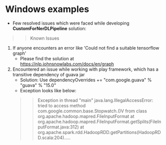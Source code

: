 # Windows examples

* Few resolved issues which were faced while developing **CustomForNerDLPipeline** solution:
>> Known Issues
1. If anyone encounters an error like 'Could not find a suitable tensorflow graph'
    * Please find the solution at https://nlp.johnsnowlabs.com/docs/en/graph
2. Encountered an issue while working with play framework, which has a transitive dependency of guava jar
    * Solution: Use dependencyOverrides += "com.google.guava" % "guava" % "15.0"
    * Exception looks like below:
    > > Exception in thread "main" java.lang.IllegalAccessError: tried to access method com.google.common.base.Stopwatch.<init>()V from class org.apache.hadoop.mapred.FileInputFormat
            at org.apache.hadoop.mapred.FileInputFormat.getSplits(FileInputFormat.java:312)
            at org.apache.spark.rdd.HadoopRDD.getPartitions(HadoopRDD.scala:204).....

